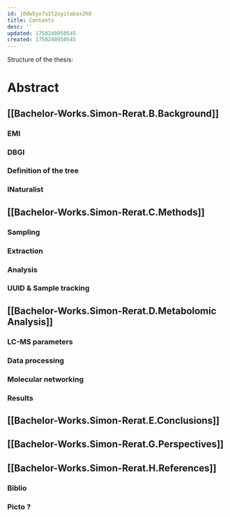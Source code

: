 ```yaml
---
id: j0dw5yx7u1t2uyitabax2h8
title: Contents
desc: ''
updated: 1750240950545
created: 1750240950545
---
```

Structure of the thesis:
# Abstract

## [[Bachelor-Works.Simon-Rerat.B.Background]]
### EMI
### DBGI
### Definition of the tree
### INaturalist

## [[Bachelor-Works.Simon-Rerat.C.Methods]]
### Sampling
### Extraction
### Analysis
### UUID & Sample tracking

## [[Bachelor-Works.Simon-Rerat.D.Metabolomic Analysis]]
### LC-MS parameters
### Data processing 
### Molecular networking
### Results

## [[Bachelor-Works.Simon-Rerat.E.Conclusions]]
## [[Bachelor-Works.Simon-Rerat.G.Perspectives]]
## [[Bachelor-Works.Simon-Rerat.H.References]]
### Biblio
### Picto ?